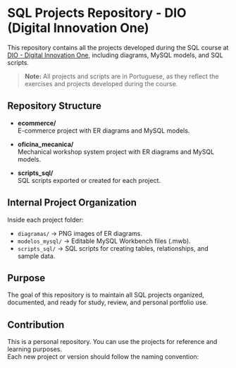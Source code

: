 # SQL Projects Repository - DIO (Digital Innovation One)

This repository contains all the projects developed during the SQL course at [DIO - Digital Innovation One](https://digitalinnovation.one/), including diagrams, MySQL models, and SQL scripts.  

> **Note:** All projects and scripts are in Portuguese, as they reflect the exercises and projects developed during the course.

## Repository Structure

- **ecommerce/**  
  E-commerce project with ER diagrams and MySQL models.

- **oficina_mecanica/**  
  Mechanical workshop system project with ER diagrams and MySQL models.

- **scripts_sql/**  
  SQL scripts exported or created for each project.
  
## Internal Project Organization

Inside each project folder:

- `diagramas/` → PNG images of ER diagrams.  
- `modelos_mysql/` → Editable MySQL Workbench files (.mwb).  
- `scripts_sql/` → SQL scripts for creating tables, relationships, and sample data.

## Purpose

The goal of this repository is to maintain all SQL projects organized, documented, and ready for study, review, and personal portfolio use.

## Contribution

This is a personal repository. You can use the projects for reference and learning purposes.  
Each new project or version should follow the naming convention:

